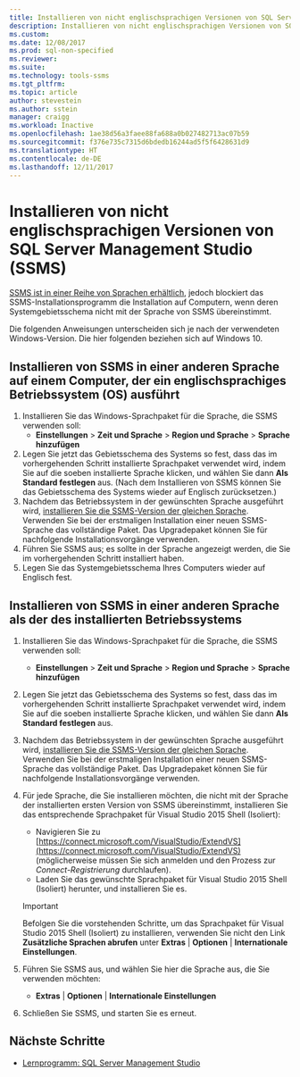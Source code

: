 ```yaml
---
title: Installieren von nicht englischsprachigen Versionen von SQL Server Management Studio (SSMS) | Microsoft-Dokumentation
description: Installieren von nicht englischsprachigen Versionen von SQL Server Management Studio (SSMS)
ms.custom: 
ms.date: 12/08/2017
ms.prod: sql-non-specified
ms.reviewer: 
ms.suite: 
ms.technology: tools-ssms
ms.tgt_pltfrm: 
ms.topic: article
author: stevestein
ms.author: sstein
manager: craigg
ms.workload: Inactive
ms.openlocfilehash: 1ae38d56a3faee88fa688a0b027482713ac07b59
ms.sourcegitcommit: f376e735c7315d6bdedb16244ad5f5f6428631d9
ms.translationtype: HT
ms.contentlocale: de-DE
ms.lasthandoff: 12/11/2017
---
```

# <a name="install-non-english-language-versions-of-sql-server-management-studio-ssms"></a>Installieren von nicht englischsprachigen Versionen von SQL Server Management Studio (SSMS) 

[SSMS ist in einer Reihe von Sprachen erhältlich](download-sql-server-management-studio-ssms.md#available-languages), jedoch blockiert das SSMS-Installationsprogramm die Installation auf Computern, wenn deren Systemgebietsschema nicht mit der Sprache von SSMS übereinstimmt. 

Die folgenden Anweisungen unterscheiden sich je nach der verwendeten Windows-Version. Die hier folgenden beziehen sich auf Windows 10.

## <a name="install-non-english-ssms-on-a-computer-running-an-english-operating-system-os"></a>Installieren von SSMS in einer anderen Sprache auf einem Computer, der ein englischsprachiges Betriebssystem (OS) ausführt

1. Installieren Sie das Windows-Sprachpaket für die Sprache, die SSMS verwenden soll: 
   - **Einstellungen** > **Zeit und Sprache** > **Region und Sprache** > **Sprache hinzufügen** 
2. Legen Sie jetzt das Gebietsschema des Systems so fest, dass das im vorhergehenden Schritt installierte Sprachpaket verwendet wird, indem Sie auf die soeben installierte Sprache klicken, und wählen Sie dann **Als Standard festlegen** aus. (Nach dem Installieren von SSMS können Sie das Gebietsschema des Systems wieder auf Englisch zurücksetzen.)
3. Nachdem das Betriebssystem in der gewünschten Sprache ausgeführt wird, [installieren Sie die SSMS-Version der gleichen Sprache](download-sql-server-management-studio-ssms.md#available-languages). Verwenden Sie bei der erstmaligen Installation einer neuen SSMS-Sprache das vollständige Paket. Das Upgradepaket können Sie für nachfolgende Installationsvorgänge verwenden.
4. Führen Sie SSMS aus; es sollte in der Sprache angezeigt werden, die Sie im vorhergehenden Schritt installiert haben.
5. Legen Sie das Systemgebietsschema Ihres Computers wieder auf Englisch fest.

## <a name="install-ssms-in-a-language-other-than-the-language-of-the-installed-os"></a>Installieren von SSMS in einer anderen Sprache als der des installierten Betriebssystems

1. Installieren Sie das Windows-Sprachpaket für die Sprache, die SSMS verwenden soll: 
   - **Einstellungen** > **Zeit und Sprache** > **Region und Sprache** > **Sprache hinzufügen** 
2. Legen Sie jetzt das Gebietsschema des Systems so fest, dass das im vorhergehenden Schritt installierte Sprachpaket verwendet wird, indem Sie auf die soeben installierte Sprache klicken, und wählen Sie dann **Als Standard festlegen** aus. 
3. Nachdem das Betriebssystem in der gewünschten Sprache ausgeführt wird, [installieren Sie die SSMS-Version der gleichen Sprache](download-sql-server-management-studio-ssms.md#available-languages). Verwenden Sie bei der erstmaligen Installation einer neuen SSMS-Sprache das vollständige Paket. Das Upgradepaket können Sie für nachfolgende Installationsvorgänge verwenden.
4. Für jede Sprache, die Sie installieren möchten, die nicht mit der Sprache der installierten ersten Version von SSMS übereinstimmt, installieren Sie das entsprechende Sprachpaket für Visual Studio 2015 Shell (Isoliert):
   - Navigieren Sie zu [https://connect.microsoft.com/VisualStudio/ExtendVS](https://connect.microsoft.com/VisualStudio/ExtendVS) (möglicherweise müssen Sie sich anmelden und den Prozess zur *Connect-Registrierung* durchlaufen).
   - Laden Sie das gewünschte Sprachpaket für Visual Studio 2015 Shell (Isoliert) herunter, und installieren Sie es.

   > [!IMPORTANT]
   > Befolgen Sie die vorstehenden Schritte, um das Sprachpaket für Visual Studio 2015 Shell (Isoliert) zu installieren, verwenden Sie nicht den Link **Zusätzliche Sprachen abrufen** unter **Extras** | **Optionen** | **Internationale Einstellungen**. 

5. Führen Sie SSMS aus, und wählen Sie hier die Sprache aus, die Sie verwenden möchten:
   - **Extras** | **Optionen** | **Internationale Einstellungen**
1. Schließen Sie SSMS, und starten Sie es erneut.

## <a name="next-steps"></a>Nächste Schritte

- [Lernprogramm: SQL Server Management Studio](https://docs.microsoft.com/sql/ssms/tutorials/tutorial-sql-server-management-studio)